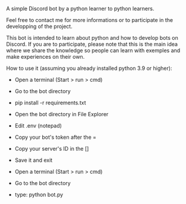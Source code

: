 A simple Discord bot by a python learner to python learners.

Feel free to contact me for more informations or to participate
in the developping of the project. 

This bot is intended to learn about python and how to develop
bots on Discord. If you are to participate, please note that
this is the main idea where we share the knowledge so people
can learn with exemples and make experiences on their own.




How to use it (assuming you already installed python 3.9 or higher):

- Open a terminal (Start > run > cmd)
- Go to the bot directory
- pip install -r requirements.txt

- Open the bot directory in File Explorer
- Edit .env (notepad)
- Copy your bot's token after the =
- Copy your server's ID in the []
- Save it and exit
- Open a terminal (Start > run > cmd)
- Go to the bot directory
- type: python bot.py
